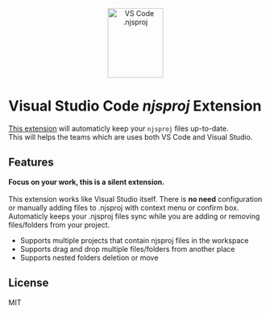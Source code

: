 <p align="center">
  <a href="https://marketplace.visualstudio.com/items?itemName=BerkanSivri.vscode-njsproj">
    <img src="https://i.postimg.cc/C1qCrY1P/njsproj.png" alt="VS Code .njsproj" height="138" width="110">
  </a>
</p>

# Visual Studio Code *njsproj* Extension

<a href="https://marketplace.visualstudio.com/items?itemName=BerkanSivri.vscode-njsproj">This extension</a> will automaticly keep your `njsproj` files up-to-date.<br/>
This will helps the teams which are uses both VS Code and Visual Studio.

## Features

**Focus on your work, this is a silent extension.**<br/><br/>
This extension works like Visual Studio itself. There is **no need** configuration or manually adding files to .njsproj with context menu or confirm box.
Automaticly keeps your .njsproj files sync while you are adding or removing files/folders from your project. 

* Supports multiple projects that contain njsproj files in the workspace
* Supports drag and drop multiple files/folders from another place
* Supports nested folders deletion or move

## License

MIT
